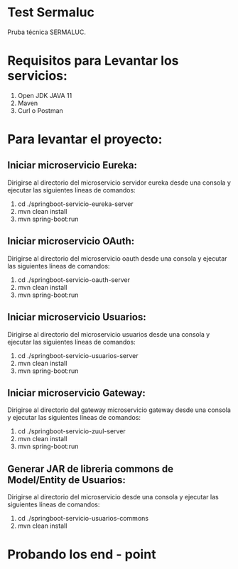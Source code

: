 # Test Sermaluc
Pruba técnica SERMALUC.
##

# Requisitos para Levantar los servicios:
1. Open JDK JAVA 11
2. Maven
3. Curl o Postman
##

# Para levantar el proyecto:

## Iniciar microservicio Eureka: 
Dirigirse al directorio del microservicio servidor eureka desde una consola y ejecutar las siguientes líneas de comandos:
1. cd ./springboot-servicio-eureka-server 
2. mvn clean install
3. mvn spring-boot:run
   
## Iniciar microservicio OAuth:
Dirigirse al directorio del microservicio oauth desde una consola y ejecutar las siguientes líneas de comandos:
1. cd ./springboot-servicio-oauth-server 
2. mvn clean install
3. mvn spring-boot:run
   
## Iniciar microservicio Usuarios:
Dirigirse al directorio del microservicio usuarios desde una consola y ejecutar las siguientes líneas de comandos:
1. cd ./springboot-servicio-usuarios-server 
2. mvn clean install
3. mvn spring-boot:run
   
## Iniciar microservicio Gateway:
Dirigirse al directorio del gateway microservicio gateway desde una consola y ejecutar las siguientes líneas de comandos:
1. cd ./springboot-servicio-zuul-server 
2. mvn clean install
3. mvn spring-boot:run
   
## Generar JAR de libreria commons de Model/Entity de Usuarios:
Dirigirse al directorio del microservicio  desde una consola y ejecutar las siguientes líneas de comandos:
1. cd ./springboot-servicio-usuarios-commons 
2. mvn clean install
   
##

# Probando los end - point 


